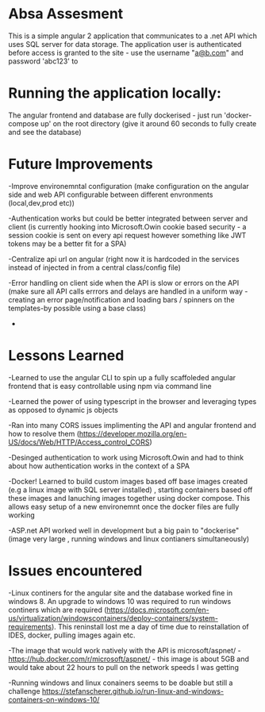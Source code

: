 # Absa Assesment

This is a simple angular 2 application that communicates to a .net API which uses SQL server for data storage.
The application user is authenticated before access is granted to the site - use the username "a@b.com" and password 'abc123' to 

# Running the application locally:

The angular frontend and database are fully dockerised - just run 'docker-compose up' on the root directory (give it around 60 seconds to fully create and see the database)


# Future Improvements

-Improve environemntal configuration (make configuration on the angular side and web API configurable between different envronments (local,dev,prod etc))

-Authentication works but could be better integrated between server and client (is currently hooking into Microsoft.Owin cookie based security - a session cookie is sent on every api request however something like JWT tokens may be a better fit for a SPA)

-Centralize api url on angular (right now it is hardcoded in the services instead of injected in from a central class/config file)

-Error handling on client side when the API is slow or errors on the API (make sure all API calls errrors and delays are handled in a uniform way -creating an error page/notification and loading bars / spinners on the templates-by possible using a base class)

-

# Lessons Learned

-Learned to use the angular CLI to spin up a fully scaffoleded angular frontend that is easy controllable using npm via command line

-Learned the power of using typescript in the browser and leveraging types as opposed to dynamic js objects

-Ran into many CORS issues implimenting the API and angular frontend and how to resolve them (https://developer.mozilla.org/en-US/docs/Web/HTTP/Access_control_CORS)

-Desinged authentication to work using Microsoft.Owin and had to think about how authentication works in the context of a SPA

-Docker! Learned to build custom images based off base images created (e.g a linux image with SQL server installed) , starting containers based off these images and lanuching images together using docker compose. This allows easy setup of a new environemnt once the docker files are fully working

-ASP.net API worked well in development but a big pain to "dockerise" (image very large , running windows and linux contianers simultaneously)

# Issues encountered

-Linux continers for the angular site and the database worked fine in windows 8. An upgrade to windows 10 was required to run windows continers which are required (https://docs.microsoft.com/en-us/virtualization/windowscontainers/deploy-containers/system-requirements). This reninstall lost me a day of time due to reinstallation of IDES, docker, pulling images again etc.

-The image that would work natively with the API is microsoft/aspnet/ -https://hub.docker.com/r/microsoft/aspnet/ - this image is about 5GB and would take about 22 hours to pull on the network speeds I was getting

-Running windows and linux conainers seems to be doable but still a challenge https://stefanscherer.github.io/run-linux-and-windows-containers-on-windows-10/

	
